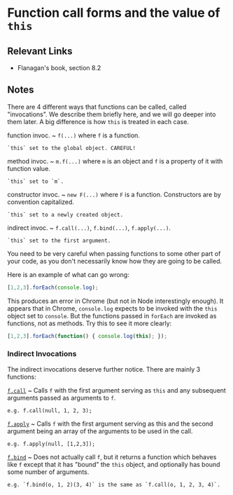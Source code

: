 # Function call forms and the value of `this`

## Relevant Links

- Flanagan's book, section 8.2

## Notes

There are 4 different ways that functions can be called, called "invocations". We describe them briefly here, and we will go deeper into them later. A big difference is how `this` is treated in each case.

function invoc.
  ~ `f(...)` where `f` is a function.

    `this` set to the global object. CAREFUL!

method invoc.
  ~ `m.f(...)` where `m` is an object and `f` is a property of it with function value.

    `this` set to `m`.

constructor invoc.
  ~ `new F(...)` where `F` is a function. Constructors are by convention capitalized.

    `this` set to a newly created object.

indirect invoc.
  ~ `f.call(...)`, `f.bind(...)`, `f.apply(...)`.

    `this` set to the first argument.

You need to be very careful when passing functions to some other part of your code, as you don't necessarily know how they are going to be called.

Here is an example of what can go wrong:

```javascript
[1,2,3].forEach(console.log);
```

This produces an error in Chrome (but not in Node interestingly enough). It appears that in Chrome, `console.log` expects to be invoked with the `this` object set to `console`. But the functions passed in `forEach` are invoked as functions, not as methods. Try this to see it more clearly:

```javascript
[1,2,3].forEach(function() { console.log(this); });
```

### Indirect Invocations

The indirect invocations deserve further notice. There are mainly 3 functions:

[`f.call`](https://developer.mozilla.org/en-US/docs/Web/JavaScript/Reference/Global_Objects/Function/call)
  ~ Calls `f` with the first argument serving as `this` and any subsequent arguments passed as arguments to `f`.

    e.g. f.call(null, 1, 2, 3);

[`f.apply`](https://developer.mozilla.org/en-US/docs/Web/JavaScript/Reference/Global_Objects/Function/apply)
  ~ Calls `f` with the first argument serving as this and the second argument being an array of the arguments to be used in the call.

    e.g. f.apply(null, [1,2,3]);

[`f.bind`](https://developer.mozilla.org/en-US/docs/Web/JavaScript/Reference/Global_Objects/Function/bind)
  ~ Does not actually call `f`, but it returns a function which behaves like `f` except that it has "bound" the `this` object, and optionally has bound some number of arguments.

    e.g. `f.bind(o, 1, 2)(3, 4)` is the same as `f.call(o, 1, 2, 3, 4)`.

